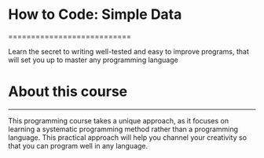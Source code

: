 # How to Code: Simple Data
===========================

Learn the secret to writing well-tested and easy to improve programs, that will set you up to master any programming language

# About this course
--------------------
This programming course takes a unique approach, as it focuses on learning a systematic programming method rather than a programming language. This practical approach will help you channel your creativity so that you can program well in any language.

